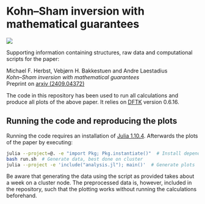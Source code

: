 # Kohn–Sham inversion with mathematical guarantees
[![](https://img.shields.io/badge/arxiv-2409.04372-red)](https://arxiv.org/abs/2409.04372)

Supporting information containing structures,
raw data and computational scripts for the paper:

Michael F. Herbst, Vebjørn H. Bakkestuen and Andre Laestadius  
*Kohn–Sham inversion with mathematical guarantees*  
Preprint on [arxiv (2409.04372)](https://arxiv.org/abs/2409.04372)

The code in this repository has been used to run all calculations
and produce all plots of the above paper.
It relies on [DFTK](https://dftk.org) version 0.6.16.

## Running the code and reproducing the plots
Running the code requires an installation of [Julia 1.10.4](https://julialang.org/downloads).
Afterwards the plots of the paper by executing:
```bash
julia --project=@. -e "import Pkg; Pkg.instantiate()"  # Install dependencies
bash run.sh  # Generate data, best done on cluster
julia --project -e 'include("analysis.jl"); main()'  # Generate plots
```

Be aware that generating the data using the script as provided takes about a week on a cluster node.
The preprocessed data is, however, included in the repository, such that the plotting
works without running the calculations beforehand.
